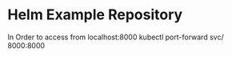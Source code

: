 # Helm Example Repository

In Order to access from localhost:8000 
kubectl port-forward svc/<service-name> 8000:8000 
